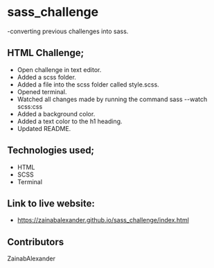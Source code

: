 # sass_challenge
-converting previous challenges into sass.

## HTML Challenge;
- Open challenge in text editor.
- Added a scss folder.
- Added a file into the scss folder called style.scss.
- Opened terminal.
- Watched all changes made by running the command sass --watch scss:css
- Added a background color.
- Added a text color to the h1 heading.
- Updated README.


## Technologies used;
- HTML
- SCSS
- Terminal

## Link to live website:
- https://zainabalexander.github.io/sass_challenge/index.html

## Contributors
ZainabAlexander
